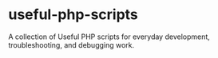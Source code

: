# useful-php-scripts
A collection of Useful PHP scripts for everyday development, troubleshooting, and debugging work.
